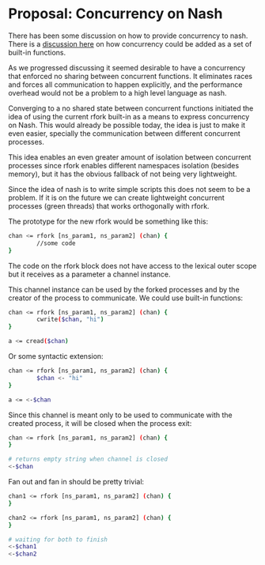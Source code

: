 # Proposal: Concurrency on Nash

There has been some discussion on how to provide concurrency to nash.
There is a [discussion here](https://github.com/NeowayLabs/nash/issues/224) 
on how concurrency could be added as a set of built-in functions.

As we progressed discussing it seemed desirable to have a concurrency
that enforced no sharing between concurrent functions. It eliminates
races and forces all communication to happen explicitly, and the
performance overhead would not be a problem to a high level language
as nash.

Converging to a no shared state between concurrent functions initiated
the idea of using the current rfork built-in as a means to express
concurrency on Nash. This would already be possible today, the idea
is just to make it even easier, specially the communication between
different concurrent processes.

This idea enables an even greater amount of isolation between concurrent
processes since rfork enables different namespaces isolation (besides memory),
but it has the obvious fallback of not being very lightweight.

Since the idea of nash is to write simple scripts this does not seem
to be a problem. If it is on the future we can create lightweight concurrent
processes (green threads) that works orthogonally with rfork.

The prototype for the new rfork would be something like this:

```sh
chan <= rfork [ns_param1, ns_param2] (chan) {
        //some code
}
```

The code on the rfork block does not have access to the
lexical outer scope but it receives as a parameter a channel
instance.

This channel instance can be used by the forked processes and
by the creator of the process to communicate. We could use built-in functions:

```sh
chan <= rfork [ns_param1, ns_param2] (chan) {
        cwrite($chan, "hi")
}

a <= cread($chan)
```

Or some syntactic extension:

```sh
chan <= rfork [ns_param1, ns_param2] (chan) {
        $chan <- "hi"
}

a <= <-$chan
```

Since this channel is meant only to be used to communicate with
the created process, it will be closed when the process exit:

```sh
chan <= rfork [ns_param1, ns_param2] (chan) {
}

# returns empty string when channel is closed
<-$chan
```

Fan out and fan in should be pretty trivial:

```sh
chan1 <= rfork [ns_param1, ns_param2] (chan) {
}

chan2 <= rfork [ns_param1, ns_param2] (chan) {
}

# waiting for both to finish
<-$chan1
<-$chan2
```
